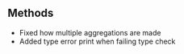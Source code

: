 ## Methods
- Fixed how multiple aggregations are made
- Added type error print when failing type check